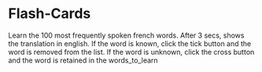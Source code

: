 # Flash-Cards
Learn the 100 most frequently spoken french words.
After 3 secs, shows the translation in english.
If the word is known, click the tick button and the word is removed from the list.
If the word is unknown, click the cross button and the word is retained in the words_to_learn 
